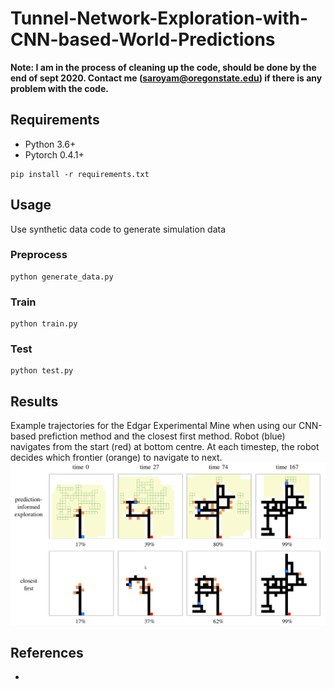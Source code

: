 # Tunnel-Network-Exploration-with-CNN-based-World-Predictions
**Note: I am in the process of cleaning up the code, should be done by the end of sept 2020. Contact me (saroyam@oregonstate.edu) if there is any problem with the code.**


## Requirements
- Python 3.6+
- Pytorch 0.4.1+

```
pip install -r requirements.txt
```

## Usage
Use synthetic data code to generate simulation data

### Preprocess 

```
python generate_data.py
```

### Train
```
python train.py
```
<!-- 
//### Fine-tune
//```
//CUDA_VISIBLE_DEVICES=<gpu_id> python train.py --finetune --resume <checkpoint_name>
//``` -->
### Test
```
python test.py
```

## Results
Example trajectories for the Edgar Experimental Mine when using our CNN-based prefiction method and the closest first method. Robot (blue) navigates from the start (red) at bottom centre. At each timestep, the robot decides which frontier (orange) to navigate to next. 
![Results](results.png)

## References
- [1]: [pytorch-inpainting-with-partial-conv](https://github.com/naoto0804/pytorch-inpainting-with-partial-conv)

